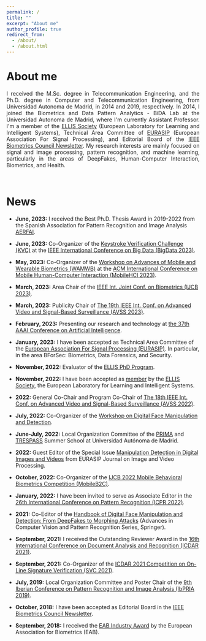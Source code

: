 ```yaml
---
permalink: /
title: ""
excerpt: "About me"
author_profile: true
redirect_from: 
  - /about/
  - /about.html
---
```




About me
======

<div style="text-align: justify">I received the M.Sc. degree in Telecommunication Engineering, and the Ph.D. degree in Computer and Telecommunication Engineering, from Universidad Autonoma de Madrid, in 2014 and 2019, respectively. In 2014, I joined the Biometrics and Data Pattern Analytics - BiDA Lab at the Universidad Autonoma de Madrid, where I'm currently Assistant Professor. I'm a member of the <a href="https://ellis.eu/" target="_blank">ELLIS Society</a> (European Laboratory for Learning and Intelligent Systems), Technical Area Committee of <a href="https://eurasip.org/" target="_blank">EURASIP</a> (European Association For Signal Processing), and Editorial Board of the <a href="http://ieee-biometrics.org/index.php/publications/newsletter" target="_blank">IEEE Biometrics Council Newsletter</a>. My research interests are mainly focused on signal and image processing, pattern recognition, and machine learning, particularly in the areas of DeepFakes, Human-Computer Interaction, Biometrics, and Health. </div>   

&nbsp;

News 
======

- **June, 2023:** I received the Best Ph.D. Thesis Award in 2019-2022 from the Spanish Association for Pattern Recognition and Image Analysis [AERFAI](https://www.aerfai.org/).

- **June, 2023:** Co-Organizer of the [Keystroke Verification Challenge (KVC)](https://sites.google.com/view/bida-kvc/home) at the [IEEE International Conference on Big Data (BigData 2023)](http://bigdataieee.org/BigData2023/index.html).

- **May, 2023:** Co-Organizer of the [Workshop on Advances of Mobile and Wearable Biometrics (WAMWB)](https://sites.google.com/view/wamwb/home-page) at the [ACM International Conference on Mobile Human-Computer Interaction (MobileHCI 2023)](https://mobilehci.acm.org/2023/). 

- **March, 2023:** Area Chair of the [IEEE Int. Joint Conf. on Biometrics (IJCB 2023)](https://ijcb2023.ieee-biometrics.org/). 

- **March, 2023:** Publicity Chair of [The 19th IEEE Int. Conf. on Advanced Video and Signal-Based Surveillance (AVSS 2023)](https://www.avss2023.org/). 

- **February, 2023:** Presenting our research and technology at [the 37th AAAI Conference on Artificial Intelligence](https://aaai-23.aaai.org/). 

- **January, 2023:** I have been accepted as Technical Area Committee of the [European Association For Signal Processing (EURASIP)](https://eurasip.org/technical-area-committees/). In particular, in the area BForSec: Biometrics, Data Forensics, and Security.

- **November, 2022:** Evaluator of the [ELLIS PhD Program](https://ellis.eu/phd-postdoc).

- **November, 2022:** I have been accepted as [member](https://ellis.eu/members) by the [ELLIS Society](https://ellis.eu/), the European Laboratory for Learning and Intelligent Systems.

- **2022:** General Co-Chair and Program Co-Chair of [The 18th IEEE Int. Conf. on Advanced Video and Signal-Based Surveillance (AVSS 2022)](http://atvs.ii.uam.es/avss2022/index.html).

- **July, 2022:** Co-Organizer of the [Workshop on Digital Face Manipulation and Detection](https://eab.org/events/program/291?ts=1667666867447).

- **June-July, 2022:** Local Organization Committee of the [PRIMA](https://www.prima-itn.eu/) and [TRESPASS](https://www.trespass-etn.eu/) Summer School at Universidad Autónoma de Madrid. 

- **2022:** Guest Editor of the Special Issue [Manipulation Detection in Digital Images and Videos](https://jivp-eurasipjournals.springeropen.com/manipulation-detection-in-digital-images-and-videos) from EURASIP Journal on Image and Video Processing.

- **October, 2022:** Co-Organizer of the [IJCB 2022 Mobile Behavioral Biometrics Competition (MobileB2C)](https://sites.google.com/view/mobileb2c/). 

- **January, 2022:** I have been invited to serve as Associate Editor in the [26th International Conference on Pattern Recognition (ICPR 2022)](https://www.icpr2022.com/). 

- **2021:** Co-Editor of the [Handbook of Digital Face Manipulation and Detection: From DeepFakes to Morphing Attacks](https://link.springer.com/book/10.1007/978-3-030-87664-7) (Advances in Computer Vision and Pattern Recognition Series, Springer).

- **September, 2021:** I received the Outstanding Reviewer Award in the [16th International Conference on Document Analysis and Recognition (ICDAR 2021)](https://icdar2021.org/).

- **September, 2021:** Co-Organizer of the [ICDAR 2021 Competition on On-Line Signature Verification (SVC 2021)](https://sites.google.com/view/SVC2021/home). 

- **July, 2019:** Local Organization Committee and Poster Chair of the [9th Iberian Conference on Pattern Recognition and Image Analysis (IbPRIA 2019)](http://www.ibpria.org/2019/).

- **October, 2018:** I have been accepted as Editorial Board in the [IEEE Biometrics Council Newsletter](http://ieee-biometrics.org/index.php/publications/newsletter).

- **September, 2018:** I received the [EAB Industry Award](https://eab.org/award/reports/report2018.html?ts=1651190400055) by the European Association for Biometrics (EAB).


&nbsp;

